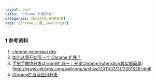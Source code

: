 ```yaml
---
layout: post
title: "chrome 扩展开发"
categories: [Web开发,前端开发]
tags: [chrome,扩展,JavaScript]
---
```




### 1 参考资料

1. [chrome extension dev](https://developer.chrome.com/extensions/getstarted)
2. [如何从零开始写一个 Chrome 扩展？](http://www.zhihu.com/question/20179805)
3. [手把手教你开发chrome扩展一：开发Chrome Extenstion其实很简单](http://www.cnblogs.com/walkingp/archive/2011/03/31/2001628.html)](http://www.cnblogs.com/walkingp/archive/2011/03/31/2001628.html)
4. [Chrome扩展及应用开发](http://www.ituring.com.cn/minibook/950)

